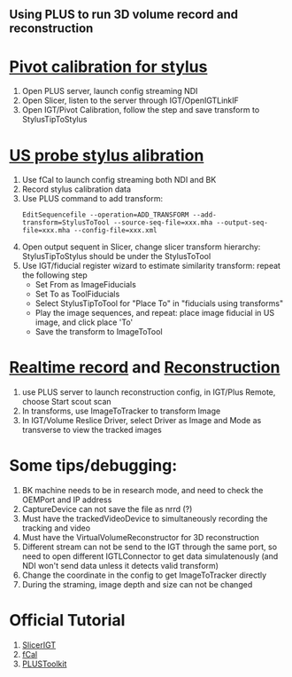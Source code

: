 ## Using PLUS to run 3D volume record and reconstruction

# [Pivot calibration for stylus](https://onedrive.live.com/view.aspx?resid=7230D4DEC6058018!3128&ithint=file%2cpptx&authkey=!AMy-wgNHStEKsPU)

1. Open PLUS server, launch config streaming NDI
2. Open Slicer, listen to the server through IGT/OpenIGTLinkIF
3. Open IGT/Pivot Calibration, follow the step and save transform to StylusTipToStylus

# [US probe stylus alibration](https://onedrive.live.com/view.aspx?resid=7230D4DEC6058018!3712&ithint=file%2cpptx&authkey=!ACNGX3PqH0BLg74)

1. Use fCal to launch config streaming both NDI and BK
2. Record stylus calibration data
3. Use PLUS command to add transform:
    ```
    EditSequencefile --operation=ADD_TRANSFORM --add-transform=StylusToTool --source-seq-file=xxx.mha --output-seq-file=xxx.mha --config-file=xxx.xml
    ```
4. Open output sequent in Slicer, change slicer transform hierarchy: StylusTipToStylus should be under the StylusToTool
5. Use IGT/fiducial register wizard to estimate similarity transform: repeat the following step
    * Set From as ImageFiducials
    * Set To as ToolFiducials
    * Select StylusTipToTool for "Place To" in "fiducials using transforms" 
    * Play the image sequences, and repeat: place image fiducial in US image, and click place 'To'
    * Save the transform to ImageToTool

# [Realtime record](https://onedrive.live.com/view.aspx?resid=7230D4DEC6058018!13505&ithint=file%2cpptx&authkey=!ABVRs-qX_7k-rgY) and [Reconstruction](https://onedrive.live.com/view.aspx?resid=7230D4DEC6058018!3992&ithint=file%2cpptx&authkey=!ADFvs6W6EnKJR44)
1. use PLUS server to launch reconstruction config, in IGT/Plus Remote, choose Start scout scan
2. In transforms, use ImageToTracker to transform Image
3. In IGT/Volume Reslice Driver, select Driver as Image and Mode as transverse to view the tracked images 


# Some tips/debugging:
1. BK machine needs to be in research mode, and need to check the OEMPort and IP address
2. CaptureDevice can not save the file as nrrd (?)
3. Must have the trackedVideoDevice to simultaneously recording the tracking and video
4. Must have the VirtualVolumeReconstructor for 3D reconstruction
5. Different stream can not be send to the IGT through the same port, so need to open different IGTLConnector to get data simulatenously (and NDI won't send data unless it detects valid transform)
6. Change the coordinate in the config to get ImageToTracker directly
7. During the straming, image depth and size can not be changed


# Official Tutorial
1. [SlicerIGT](http://www.slicerigt.org/wp/user-tutorial/)
2. [fCal](http://perk-software.cs.queensu.ca/plus/doc/nightly/user/ApplicationfCal.html)
3. [PLUSToolkit](https://plustoolkit.github.io/)